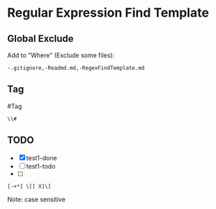 # Regular Expression Find Template


## Global Exclude
Add to "Where" (Exclude some files):
```text
-.gitignore,-Readmd.md,-RegexFindTemplate.md
```

## Tag
\#Tag

```text
\\#
```

## TODO
- [X] test1-done
- [ ] test1-todo
- [ ] 
```text
[-+*] \[[ X]\]
```
Note: case sensitive
